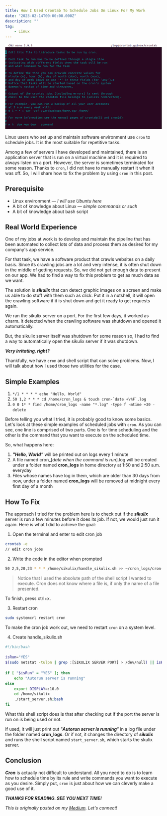 ```yaml
---
title: How I Used Crontab To Schedule Jobs On Linux For My Work
date: "2023-02-14T00:00:00.000Z"
description: ""
tag: 
    - Linux
---
```


![crontab-edit](../imgs/10/crontab-edit.png)

Linux users who set up and maintain software environment use `cron` to schedule jobs. It is the most suitable for repetitive tasks.

Among a few of servers I have developed and maintained, there is an application server that is run on a virtual machine and it is required to always listen on a port. However, the server is sometimes terminated for some reason. Thanks to `cron`, I did not have to manually restart it when it was off. So, I will share how to fix the problem by using `cron` in this post.

## Prerequisite
- Linux environment — _I will use Ubuntu here_
- A bit of knowledge about Linux — _simple commands or such_
- A bit of knowledge about bash script

## Real World Experience
One of my jobs at work is to develop and maintain the pipeline that has been automated to collect lots of data and process them as desired for my company's app service. 

For that task, we have a software product that crawls websites on a daily basis. Since its crawling jobs are a lot and very intense, it is often shut down in the middle of getting requests. So, we did not get enough data to present on our app. We had to find a way to fix this problem to get as much data as we want. 

The solution is _**sikulix**_ that can detect graphic images on a screen and make us able to do stuff with them such as click. Put it in a nutshell, it will open the crawling software if it is shut down and get it ready to get requests again.

We ran the sikulix server on a port. For the first few days, it worked as charm. It detected when the crawling software was shutdown and opened it automatically. 

But, the sikulix server itself was shutdown for some reason so, I had to find a way to automatically open the sikulix server if it was shutdown.

_**Very irritating, right?**_

Thankfully, we have `cron` and shell script that can solve problems. Now, I will talk about how I used those two utilities for the case.

## Simple Examples
1. `*/1 * * * * echo "Hello, World"`
2. ``50 1,2 * * * cd /home/cron_logs & touch cron-`date +\%F`.log``
3. `0 0 1* * find /home/cron_logs -name "*.log" -type f -mtime +30 -delete`

Before telling you what I tried, it is probably good to know some basics. Let's look at these simple examples of scheduled jobs with `cron`. As you can see, one line is comprised of two parts. One is for time scheduling and the other is the command that you want to execute on the scheduled time.

So, what happens here:

1. _**"Hello, World"**_ will be printed out on logs every 1 minute
2. A file named cron_[_date when the command is run_].log will be created under a folder named **cron_logs** in home directory at 1:50 and 2:50 a.m. everyday
3. Files whose names have log in them, which are older than 30 days from now, under a folder named **cron_logs** will be removed at midnight every first day of a month

## How To Fix
The approach I tried for the problem here is to check out if the _**sikulix**_ server is run a few minutes before it does its job. If not, we would just run it again. Here is what I did to achieve the goal:

1. Open the terminal and enter to edit cron job
```bash
crontab -e
// edit cron jobs
```

2. Write the code in the editor when prompted
```bash
50 2,5,20,23 * * * /home/sikulix/handle_sikulix.sh >> ~/cron_logs/cron-`date +\%F`.log 2>&1
```

> Notice that I used the absolute path of the shell script I wanted to execute. Cron does not know where a file is, if only the name of a file presented.

To finish, press ctrl+x.

3. Restart cron
```bash
sudo systemcrl restart cron
```

To make the cron job work out, we need to restart `cron` on a system level.

4. Create handle_sikulix.sh
```bash
#!/bin/bash

isRun="YES"
$(sudo netstat -tulpn | grep :[SIKULIX SERVER PORT] > /dev/null) || isRun=""

if [ "$isRun" = "YES" ]; then
    echo "Autorun server is running"
else
    export DISPLAY=:10.0
    cd /home/sikulix
    ./start_server.sh;bash
fi
```
What this shell script does is that after checking out if the port the server is run on is being used or not. 

If used, it will just print out _"**Autorun server is running**"_ in a log file under the folder named **cron_logs**. Or if not, it changes the directory of _**sikulix**_ and runs the shell script named `start_server.sh`, which starts the skulix server.

## Conclusion
_**Cron**_ is actually not difficult to understand. All you need to do is to learn how to schedule time by its rule and write commands you want to execute as you desire. Simply put, `cron` is just about how we can cleverly make a good use of it.

_**THANKS FOR READING. SEE YOU NEXT TIME!**_

_This is originally posted on my [Medium](https://medium.com/@shkim04/how-i-used-crontab-to-schedule-jobs-on-linux-for-my-work-1cb290847904)._
_Let's connect!_